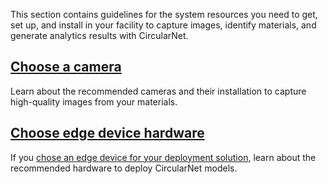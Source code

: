 This section contains guidelines for the system resources you need to get, set
up, and install in your facility to capture images, identify materials, and
generate analytics results with CircularNet.

## [Choose a camera](./choose-camera)

Learn about the recommended cameras and their installation to capture
high-quality images from your materials.

## [Choose edge device hardware](./choose-edge-device)

If you [chose an edge device for your deployment solution](/official/projects/waste_identification_ml/circularnet-docs/content/solutions/#edge-device-deployment), learn about the recommended hardware to deploy CircularNet models.